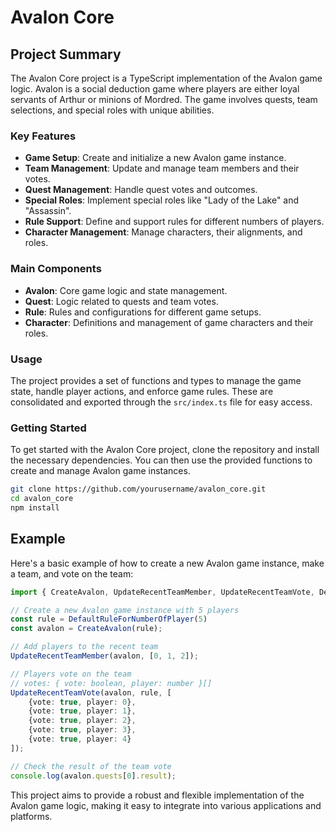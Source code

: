 # Avalon Core

## Project Summary

The Avalon Core project is a TypeScript implementation of the Avalon game logic. Avalon is a social deduction game where players are either loyal servants of Arthur or minions of Mordred. The game involves quests, team selections, and special roles with unique abilities.

### Key Features

- **Game Setup**: Create and initialize a new Avalon game instance.
- **Team Management**: Update and manage team members and their votes.
- **Quest Management**: Handle quest votes and outcomes.
- **Special Roles**: Implement special roles like "Lady of the Lake" and "Assassin".
- **Rule Support**: Define and support rules for different numbers of players.
- **Character Management**: Manage characters, their alignments, and roles.

### Main Components

- **Avalon**: Core game logic and state management.
- **Quest**: Logic related to quests and team votes.
- **Rule**: Rules and configurations for different game setups.
- **Character**: Definitions and management of game characters and their roles.

### Usage

The project provides a set of functions and types to manage the game state, handle player actions, and enforce game rules. These are consolidated and exported through the `src/index.ts` file for easy access.

### Getting Started

To get started with the Avalon Core project, clone the repository and install the necessary dependencies. You can then use the provided functions to create and manage Avalon game instances.

```bash
git clone https://github.com/yourusername/avalon_core.git
cd avalon_core
npm install
```

## Example

Here's a basic example of how to create a new Avalon game instance, make a team, and vote on the team:

```typescript
import { CreateAvalon, UpdateRecentTeamMember, UpdateRecentTeamVote, DefaultRuleForNumberOfPlayer } from './src';

// Create a new Avalon game instance with 5 players
const rule = DefaultRuleForNumberOfPlayer(5)
const avalon = CreateAvalon(rule);

// Add players to the recent team
UpdateRecentTeamMember(avalon, [0, 1, 2]);

// Players vote on the team
// votes: { vote: boolean, player: number }[]
UpdateRecentTeamVote(avalon, rule, [
    {vote: true, player: 0},
    {vote: true, player: 1},
    {vote: true, player: 2},
    {vote: true, player: 3},
    {vote: true, player: 4}
]);

// Check the result of the team vote
console.log(avalon.quests[0].result);
```

This project aims to provide a robust and flexible implementation of the Avalon game logic, making it easy to integrate into various applications and platforms.

